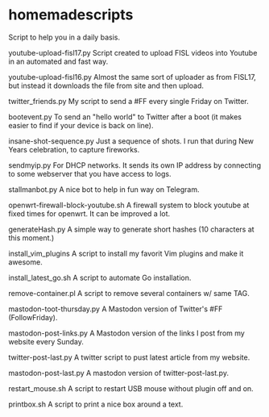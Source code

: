 # homemadescripts
Script to help you in a daily basis.

youtube-upload-fisl17.py
 Script created to upload FISL videos into Youtube in an automated
 and fast way.

youtube-upload-fisl16.py
 Almost the same sort of uploader as from FISL17, but instead
 it downloads the file from site and then upload.

twitter_friends.py
 My script to send a #FF every single Friday on Twitter.

bootevent.py
 To send an "hello world" to Twitter after a boot (it makes easier
 to find if your device is back on line).

insane-shot-sequence.py
 Just a sequence of shots.  I run that during New Years celebration,
 to capture fireworks.

sendmyip.py
 For DHCP networks.  It sends its own IP address by connecting to
 some webserver that you have access to logs.

stallmanbot.py
 A nice bot to help in fun way on Telegram.

 openwrt-firewall-block-youtube.sh
  A firewall system to block youtube at fixed times for openwrt.
  It can be improved a lot.

generateHash.py
  A simple way to generate short hashes (10 characters at this moment.)

install_vim_plugins
  A script to install my favorit Vim plugins and make it awesome.

install_latest_go.sh
  A script to automate Go installation.

remove-container.pl
  A script to remove several containers w/ same TAG.

mastodon-toot-thursday.py
  A Mastodon version of Twitter's #FF (FollowFriday).

mastodon-post-links.py
  A Mastodon version of the links I post from my website every Sunday.

twitter-post-last.py
  A twitter script to pust latest article from my website.

mastodon-post-last.py
  A mastodon version of twitter-post-last.py.

restart_mouse.sh
    A script to restart USB mouse without plugin off and on.

printbox.sh
    A script to print a nice box around a text.
